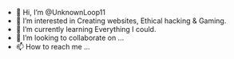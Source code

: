 - 👋 Hi, I’m @UnknownLoop11
- 👀 I’m interested in Creating websites, Ethical hacking & Gaming.
- 🌱 I’m currently learning Everything I could.
- 💞️ I’m looking to collaborate on ...
- 📫 How to reach me ...

<!---
UnknownLoop11/UnknownLoop11 is a ✨ special ✨ repository because its `README.md` (this file) appears on your GitHub profile.
You can click the Preview link to take a look at your changes.
--->
